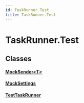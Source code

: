 ```yaml
---
id: TaskRunner.Test
title: TaskRunner.Test
---
```


# TaskRunner.Test

## Classes

#### [MockSender&lt;T&gt;](./MockSender-1)
#### [MockSettings](./MockSettings)
#### [TestTaskRunner](./TestTaskRunner)
